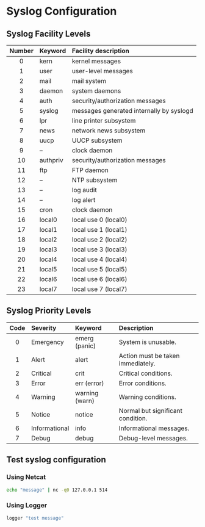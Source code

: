 # Syslog Configuration

## Syslog Facility Levels

| Number 	| Keyword  	| Facility description                     	|
| :-----:	| :--------	| :----------------------------------------	|
| 0      	| kern     	| kernel messages                          	|
| 1      	| user     	| user-level messages                      	|
| 2      	| mail     	| mail system                              	|
| 3      	| daemon   	| system daemons                           	|
| 4      	| auth     	| security/authorization messages          	|
| 5      	| syslog   	| messages generated internally by syslogd 	|
| 6      	| lpr      	| line printer subsystem                   	|
| 7      	| news     	| network news subsystem                   	|
| 8      	| uucp     	| UUCP subsystem                           	|
| 9      	| –        	| clock daemon                             	|
| 10     	| authpriv 	| security/authorization messages          	|
| 11     	| ftp      	| FTP daemon                               	|
| 12     	| –        	| NTP subsystem                            	|
| 13     	| –        	| log audit                                	|
| 14     	| –        	| log alert                                	|
| 15     	| cron     	| clock daemon                             	|
| 16     	| local0   	| local use 0 (local0)                     	|
| 17     	| local1   	| local use 1 (local1)                     	|
| 18     	| local2   	| local use 2 (local2)                     	|
| 19     	| local3   	| local use 3 (local3)                     	|
| 20     	| local4   	| local use 4 (local4)                     	|
| 21     	| local5   	| local use 5 (local5)                     	|
| 22     	| local6   	| local use 6 (local6)                     	|
| 23     	| local7   	| local use 7 (local7)                     	|

## Syslog Priority Levels

| Code 	| Severity      	| Keyword        	| Description                       	|
| :---:	| :--------------	| :--------------	| :----------------------------------	|
| 0    	| Emergency     	| emerg (panic)  	| System is unusable.               	|
| 1    	| Alert         	| alert          	| Action must be taken immediately. 	|
| 2    	| Critical      	| crit           	| Critical conditions.              	|
| 3    	| Error         	| err (error)    	| Error conditions.                 	|
| 4    	| Warning       	| warning (warn) 	| Warning conditions.               	|
| 5    	| Notice        	| notice         	| Normal but significant condition. 	|
| 6    	| Informational 	| info           	| Informational messages.           	|
| 7    	| Debug         	| debug          	| Debug-level messages.             	|

## Test syslog configuration

### Using Netcat
```bash
echo "message" | nc -q0 127.0.0.1 514
```

### Using Logger
```bash
logger "test message"
```
